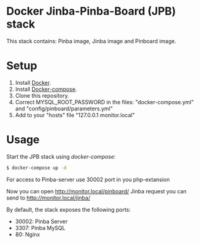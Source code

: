 # Docker Jinba-Pinba-Board (JPB) stack

This stack contains: Pinba image, Jinba image and Pinboard image.

# Setup

1. Install [Docker](http://docker.io).
2. Install [Docker-compose](http://docs.docker.com/compose/install/).
3. Clone this repository.
4. Correct MYSQL_ROOT_PASSWORD in the files: "docker-compose.yml" and "config/pinboard/parameters.yml"
5. Add to your "hosts" file "127.0.0.1 monitor.local"

# Usage

Start the JPB stack using *docker-compose*:

```bash
$ docker-compose up -d
```

For access to Pinba-server use 30002 port in you php-extansion

Now you can open http://monitor.local/pinboard/
Jinba request you can send to http://monitor.local/jinba/

By default, the stack exposes the following ports:
- 30002: Pinba Server
- 3307: Pinba MySQL
- 80: Nginx
